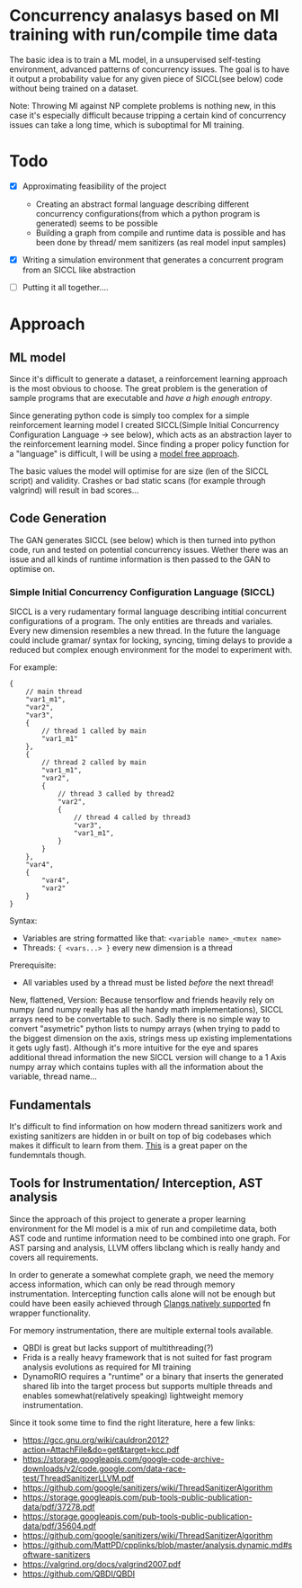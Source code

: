 # Concurrency analasys based on Ml training with run/compile time data 

The basic idea is to train a ML model, in a unsupervised self-testing environment, advanced patterns of concurrency issues. The goal is to have it output a probability value for any given piece of SICCL(see below) code without being trained on a dataset.

Note: Throwing Ml against NP complete problems is nothing new, in this case it's especially difficult because tripping a certain kind of concurrency issues can take a long time, which is suboptimal for Ml training.

# Todo

- [x] Approximating feasibility of the project
	- Creating an abstract formal language describing different concurrency configurations(from which a python program is generated) seems to be possible
	- Building a graph from compile and runtime data is possible and has been done by thread/ mem sanitizers (as real model input samples)
- [x] Writing a simulation environment that generates a concurrent program from an SICCL like abstraction
- [ ] Putting it all together....


# Approach

## ML model

Since it's difficult to generate a dataset, a reinforcement learning approach is the most obvious to choose. The great problem is the generation of sample programs that are executable and *have a high enough entropy*.

Since generating python code is simply too complex for a simple reinforcement learning model I created SICCL(Simple Initial Concurrency Configuration Language -> see below), which acts as an abstraction layer to the reinforcement learning model. Since finding a proper policy function for a "language" is difficult, I will be using a [model free approach](https://en.wikipedia.org/wiki/Model-free_(reinforcement_learning)).

The basic values the model will optimise for are size (len of the SICCL script) and validity. Crashes or bad static scans (for example through valgrind) will result in bad scores...

## Code Generation

The GAN generates SICCL (see below) which is then turned into python code, run and tested on potential concurrency issues. Wether there was an issue and all kinds of runtime information is then passed to the GAN to optimise on.

### Simple Initial Concurrency Configuration Language (SICCL)

SICCL is a very rudamentary formal language describing intitial concurrent configurations of a program. 
The only entities are threads and variales. Every new dimension resembles a new thread. 
In the future the language could include gramar/ syntax for locking, syncing, timing delays to provide a reduced but complex enough environment for the model to experiment with.

For example:
```
{
	// main thread
	"var1_m1",
	"var2",
	"var3",
	{
		// thread 1 called by main
		"var1_m1"
	},
	{
		// thread 2 called by main
		"var1_m1",
		"var2",
		{
			// thread 3 called by thread2
			"var2",
			{
				// thread 4 called by thread3
				"var3",
				"var1_m1",
			}
		}
	},
	"var4",
	{
		"var4", 
		"var2"
	}
}
```
Syntax:
- Variables are string formatted like that: `<variable name>_<mutex name>`
- Threads: `{ <vars...> }` every new dimension is a thread

Prerequisite: 
- All variables used by a thread must be listed *before* the next thread!

New, flattened, Version:
Because tensorflow and friends heavily rely on numpy (and numpy really has all the handy math implementations), SICCL arrays need to be convertable to such. 
Sadly there is no simple way to convert "asymetric" python lists to numpy arrays (when trying to padd to the biggest dimension on the axis, strings mess up existing implementations it gets ugly fast). Although it's more intuitive for the eye and spares additional thread information the new SICCL version will change to a 1 Axis numpy array which contains tuples with all the information about the variable, thread name...

## Fundamentals

It's difficult to find information on how modern thread sanitizers work and existing sanitizers are hidden in or built on top of big codebases which makes it difficult to learn from them. [This](https://static.googleusercontent.com/media/research.google.com/de//pubs/archive/35604.pdf) is a great paper on the fundemntals though.

## Tools for Instrumentation/ Interception, AST analysis

Since the approach of this project to generate a proper learning environment for the Ml model is a mix of run and compiletime data, both AST code and runtime information need to be combined into one graph.
For AST parsing and analysis, LLVM offers libclang which is really handy and covers all requirements. 

In order to generate a somewhat complete graph, we need the memory access information, which can only be read through memory instrumentation.
Intercepting function calls alone will not be enough but could have been easily achieved through [Clangs natively supported](https://maskray.me/blog/2023-01-08-all-about-sanitizer-interceptors) fn wrapper functionality. 

For memory instrumentation, there are multiple external tools available.
- QBDI is great but lacks support of multithreading(?)
- Frida is a really heavy framework that is not suited for fast program analysis evolutions as required for Ml training
- DynamoRIO requires a "runtime" or a binary that inserts the generated shared lib into the target process but supports multiple threads and enables somewhat(relatively speaking) lightweight memory instrumentation.

Since it took some time to find the right literature, here a few links:
- https://gcc.gnu.org/wiki/cauldron2012?action=AttachFile&do=get&target=kcc.pdf
- https://storage.googleapis.com/google-code-archive-downloads/v2/code.google.com/data-race-test/ThreadSanitizerLLVM.pdf
- https://github.com/google/sanitizers/wiki/ThreadSanitizerAlgorithm
- https://storage.googleapis.com/pub-tools-public-publication-data/pdf/37278.pdf
- https://storage.googleapis.com/pub-tools-public-publication-data/pdf/35604.pdf
- https://github.com/google/sanitizers/wiki/ThreadSanitizerAlgorithm
- https://github.com/MattPD/cpplinks/blob/master/analysis.dynamic.md#software-sanitizers
- https://valgrind.org/docs/valgrind2007.pdf
- https://github.com/QBDI/QBDI

